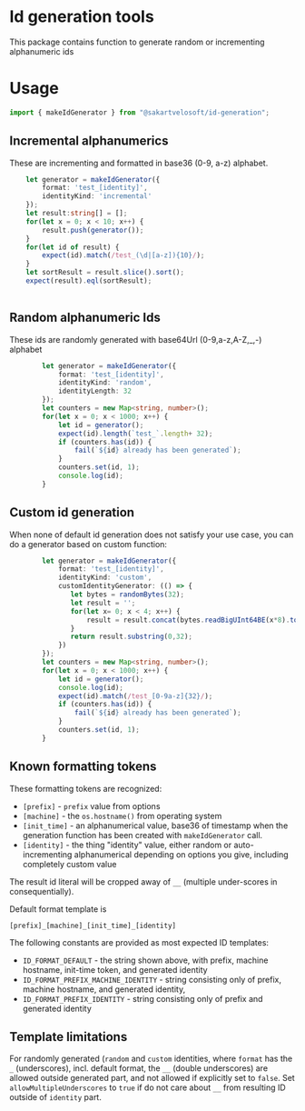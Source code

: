 # Id generation tools

This package contains function to generate random or incrementing alphanumeric ids

# Usage

```typescript
import { makeIdGenerator } from "@sakartvelosoft/id-generation";
```

## Incremental alphanumerics

These are incrementing and formatted in base36 (0-9, a-z) alphabet. 

```typescript
    let generator = makeIdGenerator({
        format: 'test_[identity]',
        identityKind: 'incremental'
    });
    let result:string[] = [];
    for(let x = 0; x < 10; x++) {
        result.push(generator());
    }
    for(let id of result) {
        expect(id).match(/test_(\d|[a-z]){10}/);
    }
    let sortResult = result.slice().sort();
    expect(result).eql(sortResult);
    
```

## Random alphanumeric Ids

These ids are randomly generated with base64Url (0-9,a-z,A-Z,_,-) alphabet 

```typescript
        let generator = makeIdGenerator({
            format: 'test_[identity]',
            identityKind: 'random',
            identityLength: 32
        });
        let counters = new Map<string, number>();
        for(let x = 0; x < 1000; x++) {
            let id = generator();
            expect(id).length(`test_`.length+ 32);
            if (counters.has(id)) {
                fail(`${id} already has been generated`);
            }
            counters.set(id, 1);
            console.log(id);
        }

```

## Custom id generation

When none of default id generation does not satisfy your use case, you can do a generator based on custom function:

```typescript
        let generator = makeIdGenerator({
            format: 'test_[identity]',
            identityKind: 'custom',
            customIdentityGenerator: (() => {
               let bytes = randomBytes(32);
               let result = '';
               for(let x= 0; x < 4; x++) {
                   result = result.concat(bytes.readBigUInt64BE(x*8).toString(36));
               }
               return result.substring(0,32);
            })
        });
        let counters = new Map<string, number>();
        for(let x = 0; x < 1000; x++) {
            let id = generator();
            console.log(id);
            expect(id).match(/test_[0-9a-z]{32}/);
            if (counters.has(id)) {
                fail(`${id} already has been generated`);
            }
            counters.set(id, 1);
        }

```

## Known formatting tokens

These formatting tokens are recognized:
* `[prefix]` - `prefix` value from options
* `[machine]` - the `os.hostname()` from operating system
* `[init_time]` - an alphanumerical value, base36 of timestamp when the generation function has been created with `makeIdGenerator` call.
* `[identity]` - the thing "identity" value, either random or auto-incrementing alphanumerical depending on options you give, including completely custom value

The result id literal will be cropped away of `__` (multiple under-scores in consequentially).

Default format template is 
```
[prefix]_[machine]_[init_time]_[identity]
```

The following constants are provided as most expected ID templates:
* `ID_FORMAT_DEFAULT` - the string shown above, with prefix, machine hostname, init-time token, and generated identity
* `ID_FORMAT_PREFIX_MACHINE_IDENTITY` - string consisting only of prefix, machine hostname, and generated identity,
* `ID_FORMAT_PREFIX_IDENTITY` - string consisting only of prefix and generated identity

## Template limitations
For randomly generated (`random` and `custom` identities, where `format` has the `_` (underscores), incl. default format, 
the `__` (double underscores) are allowed outside generated part, and not allowed if explicitly set to `false`.
Set `allowMultipleUnderscores` to `true` if do not care about `__` from resulting ID outside of `identity` part.